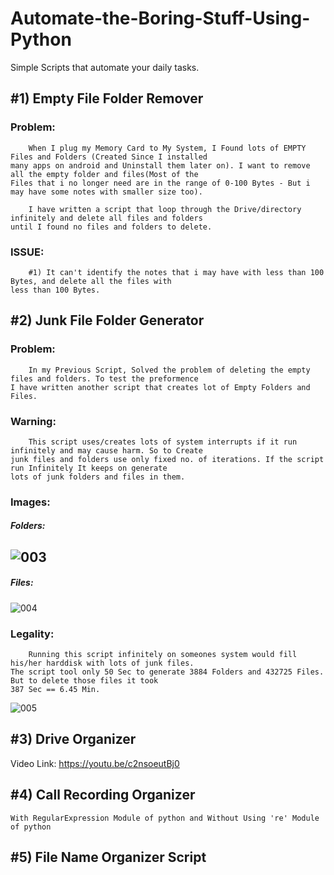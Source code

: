 # Automate-the-Boring-Stuff-Using-Python
Simple Scripts that automate your daily tasks.

## #1) Empty File Folder Remover
  ### Problem:
        When I plug my Memory Card to My System, I Found lots of EMPTY Files and Folders (Created Since I installed
    many apps on android and Uninstall them later on). I want to remove all the empty folder and files(Most of the
    Files that i no longer need are in the range of 0-100 Bytes - But i may have some notes with smaller size too).

        I have written a script that loop through the Drive/directory infinitely and delete all files and folders 
    until I found no files and folders to delete.
  ### ISSUE:
        #1) It can't identify the notes that i may have with less than 100 Bytes, and delete all the files with
    less than 100 Bytes.
        
   
## #2) Junk File Folder Generator
  ### Problem:
        In my Previous Script, Solved the problem of deleting the empty files and folders. To test the preformence
    I have written another script that creates lot of Empty Folders and Files.
        
  ### Warning:
        This script uses/creates lots of system interrupts if it run infinitely and may cause harm. So to Create
    junk files and folders use only fixed no. of iterations. If the script run Infinitely It keeps on generate 
    lots of junk folders and files in them.

### Images:      
##### Folders:
![003](https://user-images.githubusercontent.com/46214838/63634331-74d1f900-c672-11e9-9116-0122275a42a2.PNG)
------------------------------------------------------------------------------------------------------------
##### Files:
![004](https://user-images.githubusercontent.com/46214838/63634448-2d4c6c80-c674-11e9-82c9-5aaa72c80704.PNG)

  ### Legality:
        Running this script infinitely on someones system would fill his/her harddisk with lots of junk files.
    The script tool only 50 Sec to generate 3884 Folders and 432725 Files. But to delete those files it took
    387 Sec == 6.45 Min. 
      
![005](https://user-images.githubusercontent.com/46214838/63634431-fd9d6480-c673-11e9-8d45-b3613b3ffbec.PNG)

## #3) Drive Organizer
   Video Link: https://youtu.be/c2nsoeutBj0
      
## #4) Call Recording Organizer
    With RegularExpression Module of python and Without Using 're' Module of python

## #5) File Name Organizer Script
